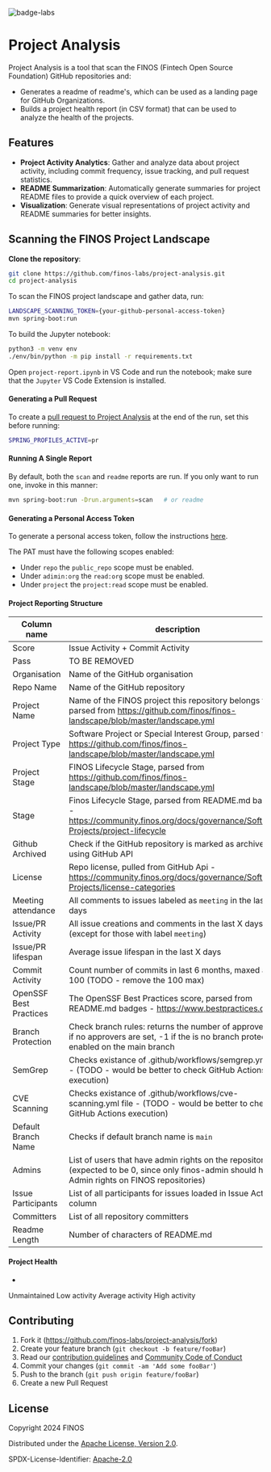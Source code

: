 ![badge-labs](https://user-images.githubusercontent.com/327285/230928932-7c75f8ed-e57b-41db-9fb7-a292a13a1e58.svg)

# Project Analysis

Project Analysis is a tool that scan the FINOS (Fintech Open Source Foundation) GitHub repositories and:
- Generates a readme of readme's, which can be used as a landing page for GitHub Organizations.
- Builds a project health report (in CSV format) that can be used to analyze the health of the projects.

## Features

- **Project Activity Analytics**: Gather and analyze data about project activity, including commit frequency, issue tracking, and pull request statistics.
- **README Summarization**: Automatically generate summaries for project README files to provide a quick overview of each project.
- **Visualization**: Generate visual representations of project activity and README summaries for better insights.

## Scanning the FINOS Project Landscape

**Clone the repository**:

```sh
git clone https://github.com/finos-labs/project-analysis.git
cd project-analysis
```

To scan the FINOS project landscape and gather data, run:

```sh
LANDSCAPE_SCANNING_TOKEN={your-github-personal-access-token} 
mvn spring-boot:run
```

To build the Jupyter notebook:

```sh
python3 -m venv env
./env/bin/python -m pip install -r requirements.txt
```

Open `project-report.ipynb` in VS Code and run the notebook; make sure that the `Jupyter` VS Code Extension is installed.

#### Generating a Pull Request

To create a [pull request to Project Analysis](https://github.com/finos-labs/project-analysis/pulls) at the end of the run, set this before running:

```sh
SPRING_PROFILES_ACTIVE=pr
```

#### Running A Single Report

By default, both the `scan` and `readme` reports are run.  If you only want to run one, invoke in this manner:

```sh
mvn spring-boot:run -Drun.arguments=scan   # or readme
```


#### Generating a Personal Access Token

To generate a personal access token, follow the instructions [here](https://docs.github.com/en/github/authenticating-to-github/creating-a-personal-access-token).

The PAT must have the following scopes enabled:
- Under `repo` the `public_repo` scope must be enabled.
- Under  `adimin:org` the `read:org` scope must be enabled.
- Under `project` the `project:read` scope must be enabled.

#### Project Reporting Structure

| Column name | description |
| ----------- | ----------- |
| Score | Issue Activity + Commit Activity |
| Pass | TO BE REMOVED |
| Organisation | Name of the GitHub organisation |
| Repo Name | Name of the GitHub repository |
| Project Name | Name of the FINOS project this repository belongs to, parsed from https://github.com/finos/finos-landscape/blob/master/landscape.yml |
| Project Type | Software Project or Special Interest Group, parsed from https://github.com/finos/finos-landscape/blob/master/landscape.yml |
| Project Stage | FINOS Lifecycle Stage, parsed from https://github.com/finos/finos-landscape/blob/master/landscape.yml |
| Stage | Finos Lifecycle Stage, parsed from README.md badges - https://community.finos.org/docs/governance/Software-Projects/project-lifecycle |
| Github Archived | Check if the GitHub repository is marked as archived, using GitHub API |
| License | Repo license, pulled from GitHub Api - https://community.finos.org/docs/governance/Software-Projects/license-categories |
| Meeting attendance | All comments to issues labeled as `meeting` in the last X days |
| Issue/PR Activity | All issue creations and comments in the last X days (except for those with label `meeting`) |
| Issue/PR lifespan | Average issue lifespan in the last X days |
| Commit Activity | Count number of commits in last 6 months, maxed at 100 (TODO - remove the 100 max) |
| OpenSSF Best Practices | The OpenSSF Best Practices score, parsed from README.md badges - https://www.bestpractices.dev/en |
| Branch Protection | Check branch rules: returns the number of approvers, 0 if no approvers are set, -1 if the is no branch protection enabled on the main branch |
| SemGrep | Checks existance of .github/workflows/semgrep.yml file - (TODO - would be better to check GitHub Actions execution) | 
| CVE Scanning | Checks existance of .github/workflows/cve-scanning.yml file - (TODO - would be better to check GitHub Actions execution) |
| Default Branch Name | Checks if default branch name is `main` |
| Admins | List of users that have admin rights on the repository (expected to be 0, since only finos-admin should have Admin rights on FINOS repositories) |
| Issue Participants | List of all participants for issues loaded in Issue Activity column |
| Committers | List of all repository committers |
| Readme Length | Number of characters of README.md |

#### Project Health
- 

Unmaintained
Low activity
Average activity
High activity


## Contributing

1. Fork it (<https://github.com/finos-labs/project-analysis/fork>)
2. Create your feature branch (`git checkout -b feature/fooBar`)
3. Read our [contribution guidelines](.github/CONTRIBUTING.md) and [Community Code of Conduct](https://www.finos.org/code-of-conduct)
4. Commit your changes (`git commit -am 'Add some fooBar'`)
5. Push to the branch (`git push origin feature/fooBar`)
6. Create a new Pull Request

## License

Copyright 2024 FINOS

Distributed under the [Apache License, Version 2.0](http://www.apache.org/licenses/LICENSE-2.0).

SPDX-License-Identifier: [Apache-2.0](https://spdx.org/licenses/Apache-2.0)
